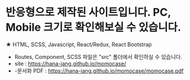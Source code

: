 # 반응형으로 제작된 사이트입니다. PC, Mobile 크기로 확인해보실 수 있습니다.

★ HTML, SCSS, Javascript, React/Redux, React Bootstrap

- Routes, Component, SCSS 파일은 "src" 폴더에서 확인하실 수 있습니다.
- site : https://hana-jang.github.io/momocase/
- -문서화 PDF : https://hana-jang.github.io/momocase/momocase.pdf
